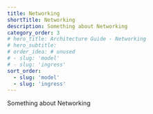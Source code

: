 ```yaml
---
title: Networking
shortTitle: Networking
description: Something about Networking
category_order: 3
# hero_title: Architecture Guide - Networking
# hero_subtitle: 
# order_idea: # unused
# - slug: 'model'
# - slug: 'ingress'
sort_order:
  - slug: 'model'
  - slug: 'ingress'
---
```


Something about Networking
